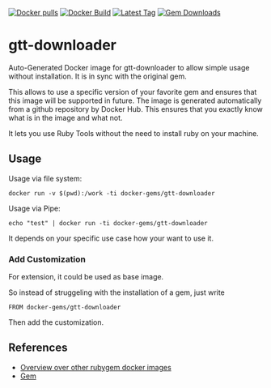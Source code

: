 [![Docker pulls](https://img.shields.io/docker/pulls/rubygem/gtt-downloader.svg)](https://hub.docker.com/r/rubygem/gtt-downloader/)
[![Docker Build](https://img.shields.io/docker/automated/rubygem/gtt-downloader.svg)](https://hub.docker.com/r/rubygem/gtt-downloader/)
[![Latest Tag](https://img.shields.io/github/tag/docker-rubygem/gtt-downloader.svg)](https://hub.docker.com/r/rubygem/gtt-downloader/)
[![Gem Downloads](https://img.shields.io/gem/dt/gtt-downloader.svg)](https://rubygems.org/gems/gtt-downloader/)
# gtt-downloader

Auto-Generated Docker image for gtt-downloader to allow simple usage without installation.
It is in sync with the original gem.

This allows to use a specific version of your favorite gem and ensures that this image will be supported in future.
The image is generated automatically from a github repository by Docker Hub.
This ensures that you exactly know what is in the image and what not.

It lets you use Ruby Tools without the need to install ruby on your machine.

## Usage

Usage via file system:

`docker run -v $(pwd):/work -ti docker-gems/gtt-downloader`

Usage via Pipe:

`echo "test" | docker run -ti docker-gems/gtt-downloader`

It depends on your specific use case how your want to use it.

### Add Customization

For extension, it could be used as base image.

So instead of struggeling with the installation of a gem, just write

`FROM docker-gems/gtt-downloader`

Then add the customization.

## References

 - [Overview over other rubygem docker images](https://github.com/thinkbot/docker-rubygem)
 - [Gem](https://rubygems.org/gems/gtt-downloader/)

